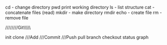 cd - change directory
pwd print working directory
ls - list structure
cat - concatenate files (read)
mkdir - make directory
rmdir
echo - create file
rm - remove file

////////Git\\\\\\\\\

init
clone
///Add
///Commit
///Push
pull
branch
checkout
status
graph